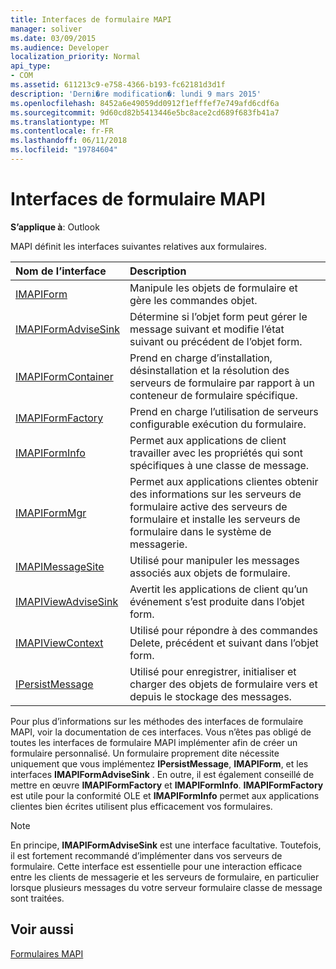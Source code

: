 ```yaml
---
title: Interfaces de formulaire MAPI
manager: soliver
ms.date: 03/09/2015
ms.audience: Developer
localization_priority: Normal
api_type:
- COM
ms.assetid: 611213c9-e758-4366-b193-fc62181d3d1f
description: 'Derni�re modification�: lundi 9 mars 2015'
ms.openlocfilehash: 8452a6e49059dd0912f1efffef7e749afd6cdf6a
ms.sourcegitcommit: 9d60cd82b5413446e5bc8ace2cd689f683fb41a7
ms.translationtype: MT
ms.contentlocale: fr-FR
ms.lasthandoff: 06/11/2018
ms.locfileid: "19784604"
---
```

# <a name="mapi-form-interfaces"></a>Interfaces de formulaire MAPI

  
  
**S’applique à**: Outlook 
  
MAPI définit les interfaces suivantes relatives aux formulaires.
  
|**Nom de l’interface**|**Description**|
|:-----|:-----|
|[IMAPIForm](imapiformiunknown.md) <br/> |Manipule les objets de formulaire et gère les commandes objet.  <br/> |
|[IMAPIFormAdviseSink](imapiformadvisesinkiunknown.md) <br/> |Détermine si l’objet form peut gérer le message suivant et modifie l’état suivant ou précédent de l’objet form.  <br/> |
|[IMAPIFormContainer](imapiformcontaineriunknown.md) <br/> |Prend en charge d’installation, désinstallation et la résolution des serveurs de formulaire par rapport à un conteneur de formulaire spécifique.  <br/> |
|[IMAPIFormFactory](imapiformfactoryiunknown.md) <br/> |Prend en charge l’utilisation de serveurs configurable exécution du formulaire.  <br/> |
|[IMAPIFormInfo](imapiforminfoimapiprop.md) <br/> |Permet aux applications de client travailler avec les propriétés qui sont spécifiques à une classe de message.  <br/> |
|[IMAPIFormMgr](imapiformmgriunknown.md) <br/> |Permet aux applications clientes obtenir des informations sur les serveurs de formulaire active des serveurs de formulaire et installe les serveurs de formulaire dans le système de messagerie.  <br/> |
|[IMAPIMessageSite](imapimessagesiteiunknown.md) <br/> |Utilisé pour manipuler les messages associés aux objets de formulaire.  <br/> |
|[IMAPIViewAdviseSink](imapiviewadvisesinkiunknown.md) <br/> |Avertit les applications de client qu’un événement s’est produite dans l’objet form.  <br/> |
|[IMAPIViewContext](imapiviewcontextiunknown.md) <br/> |Utilisé pour répondre à des commandes Delete, précédent et suivant dans l’objet form.  <br/> |
|[IPersistMessage](ipersistmessageiunknown.md) <br/> |Utilisé pour enregistrer, initialiser et charger des objets de formulaire vers et depuis le stockage des messages.  <br/> |
   
Pour plus d’informations sur les méthodes des interfaces de formulaire MAPI, voir la documentation de ces interfaces. Vous n’êtes pas obligé de toutes les interfaces de formulaire MAPI implémenter afin de créer un formulaire personnalisé. Un formulaire proprement dite nécessite uniquement que vous implémentez **IPersistMessage**, **IMAPIForm**, et les interfaces **IMAPIFormAdviseSink** . En outre, il est également conseillé de mettre en œuvre **IMAPIFormFactory** et **IMAPIFormInfo**. **IMAPIFormFactory** est utile pour la conformité OLE et **IMAPIFormInfo** permet aux applications clientes bien écrites utilisent plus efficacement vos formulaires. 
  
> [!NOTE]
> En principe, **IMAPIFormAdviseSink** est une interface facultative. Toutefois, il est fortement recommandé d’implémenter dans vos serveurs de formulaire. Cette interface est essentielle pour une interaction efficace entre les clients de messagerie et les serveurs de formulaire, en particulier lorsque plusieurs messages du votre serveur formulaire classe de message sont traitées. 
  
## <a name="see-also"></a>Voir aussi



[Formulaires MAPI](mapi-forms.md)

